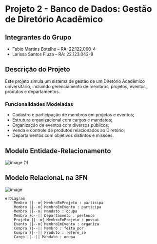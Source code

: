 # Projeto 2 - Banco de Dados: Gestão de Diretório Acadêmico

## Integrantes do Grupo

- Fabio Martins Botelho – RA: 22.122.068-4
- Larissa Santos Fiuza – RA: 22.123.042-8

## Descrição do Projeto

Este projeto simula um sistema de gestão de um Diretório Acadêmico universitário, incluindo gerenciamento de membros, projetos, eventos, produtos e departamentos.

### Funcionalidades Modeladas

- Cadastro e participação de membros em projetos e eventos;
- Estrutura organizacional com cargos e mandatos;
- Organização de eventos com diversos públicos;
- Venda e controle de produtos relacionados ao Diretório;
- Departamentos com objetivos distintos e missões.

## Modelo Entidade-Relacionamento

![image (1)](https://github.com/user-attachments/assets/a3676e06-ee76-4b9d-916a-a80ecf3a5558)


## Modelo RelacionaL na 3FN

![image](https://github.com/user-attachments/assets/3c643327-d1ad-459b-b7fe-948b62e11507)



```mermaid
erDiagram
    Membro ||--o{ MembroEmProjeto : participa
    Membro ||--o{ MembroEmEvento : participa
    Membro ||--o| Mandato : ocupa
    Membro }o--|| Departamento : pertence
    Projeto ||--o{ MembroEmProjeto : possui
    Evento ||--o{ MembroEmEvento : organiza
    Compra }|--|| Membro : feita_por
    Compra }|--|| Produto : refere_se
    Cargo ||--|| Mandato : ocupa

